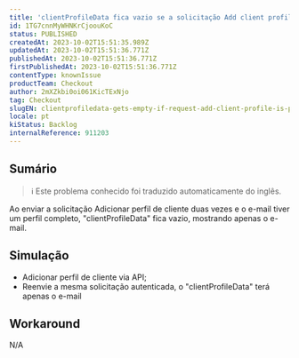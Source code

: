 ```yaml
---
title: 'clientProfileData fica vazio se a solicitação Add client profile for executada duas vezes'
id: 1TG7cnnMyWHNKrCjoouKoC
status: PUBLISHED
createdAt: 2023-10-02T15:51:35.989Z
updatedAt: 2023-10-02T15:51:36.771Z
publishedAt: 2023-10-02T15:51:36.771Z
firstPublishedAt: 2023-10-02T15:51:36.771Z
contentType: knownIssue
productTeam: Checkout
author: 2mXZkbi0oi061KicTExNjo
tag: Checkout
slugEN: clientprofiledata-gets-empty-if-request-add-client-profile-is-performed-twice
locale: pt
kiStatus: Backlog
internalReference: 911203
---
```


## Sumário

>ℹ️ Este problema conhecido foi traduzido automaticamente do inglês.


Ao enviar a solicitação Adicionar perfil de cliente duas vezes e o e-mail tiver um perfil completo, "clientProfileData" fica vazio, mostrando apenas o e-mail.

## Simulação



- Adicionar perfil de cliente via API;
- Reenvie a mesma solicitação autenticada, o "clientProfileData" terá apenas o e-mail

## Workaround


N/A




